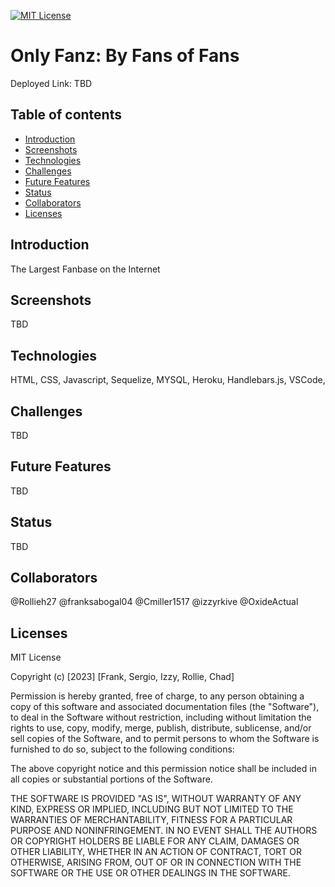   [![MIT License](https://img.shields.io/badge/License-MIT-yellow.svg)](https://opensource.org/licenses/MIT)

# Only Fanz: By Fans of Fans #

Deployed Link: TBD

## Table of contents
* [Introduction](#introduction)
* [Screenshots](#screenshots)
* [Technologies](#technologies)
* [Challenges](#challenges)
* [Future Features](#future-features)
* [Status](#status)
* [Collaborators](#collaborators)
* [Licenses](#licenses)

## Introduction ##
The Largest Fanbase on the Internet

## Screenshots ##
TBD

## Technologies ##
HTML, CSS, Javascript, Sequelize, MYSQL, Heroku, Handlebars.js, VSCode, 

## Challenges ##
TBD

## Future Features ##
TBD

## Status ##
TBD

## Collaborators ##
 @Rollieh27
 @franksabogal04
 @Cmiller1517
 @izzyrkive
 @OxideActual

## Licenses ##
MIT License

Copyright (c) [2023] [Frank, Sergio, Izzy, Rollie, Chad]

Permission is hereby granted, free of charge, to any person obtaining a copy
of this software and associated documentation files (the "Software"), to deal
in the Software without restriction, including without limitation the rights
to use, copy, modify, merge, publish, distribute, sublicense, and/or sell
copies of the Software, and to permit persons to whom the Software is
furnished to do so, subject to the following conditions:

The above copyright notice and this permission notice shall be included in all
copies or substantial portions of the Software.

THE SOFTWARE IS PROVIDED "AS IS", WITHOUT WARRANTY OF ANY KIND, EXPRESS OR
IMPLIED, INCLUDING BUT NOT LIMITED TO THE WARRANTIES OF MERCHANTABILITY,
FITNESS FOR A PARTICULAR PURPOSE AND NONINFRINGEMENT. IN NO EVENT SHALL THE
AUTHORS OR COPYRIGHT HOLDERS BE LIABLE FOR ANY CLAIM, DAMAGES OR OTHER
LIABILITY, WHETHER IN AN ACTION OF CONTRACT, TORT OR OTHERWISE, ARISING FROM,
OUT OF OR IN CONNECTION WITH THE SOFTWARE OR THE USE OR OTHER DEALINGS IN THE
SOFTWARE.
